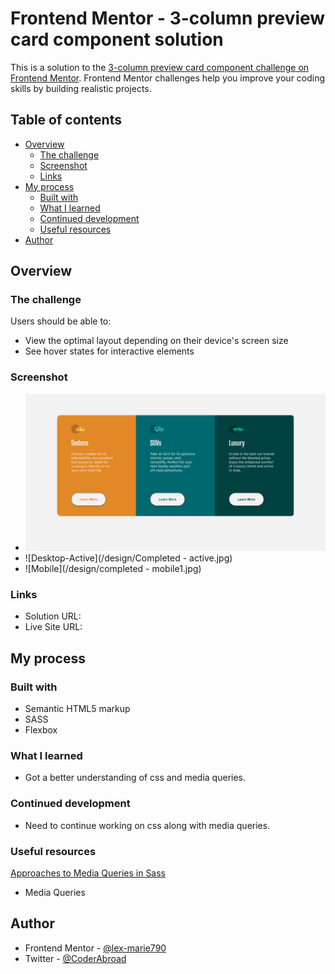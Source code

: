 # Frontend Mentor - 3-column preview card component solution

This is a solution to the [3-column preview card component challenge on Frontend Mentor](https://www.frontendmentor.io/challenges/3column-preview-card-component-pH92eAR2-). Frontend Mentor challenges help you improve your coding skills by building realistic projects. 

## Table of contents

- [Overview](#overview)
  - [The challenge](#the-challenge)
  - [Screenshot](#screenshot)
  - [Links](#links)
- [My process](#my-process)
  - [Built with](#built-with)
  - [What I learned](#what-i-learned)
  - [Continued development](#continued-development)
  - [Useful resources](#useful-resources)
- [Author](#author)

## Overview

### The challenge

Users should be able to:

- View the optimal layout depending on their device's screen size
- See hover states for interactive elements

### Screenshot

- ![Desktop](/design/Completed-desktop.jpg)
- ![Desktop-Active](/design/Completed - active.jpg)
- ![Mobile](/design/completed - mobile1.jpg)

### Links

- Solution URL: [](https://github.com/lex-marie790/3-column-preview-card-component)
- Live Site URL: [](https://3-column-preview-card-component-ashy.vercel.app/)

## My process

### Built with

- Semantic HTML5 markup
- SASS
- Flexbox


### What I learned

- Got a better understanding of css and media queries.

### Continued development

- Need to continue working on css along with media queries.

### Useful resources

[Approaches to Media Queries in Sass](https://css-tricks.com/approaches-media-queries-sass/) 

- Media Queries 



## Author

- Frontend Mentor - [@lex-marie790](https://www.frontendmentor.io/profile/lex-marie790)
- Twitter - [@CoderAbroad](https://twitter.com/CoderAbroad)

